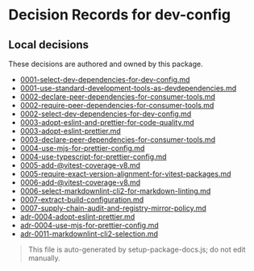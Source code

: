 # Decision Records for dev-config

## Local decisions

These decisions are authored and owned by this package.

- [0001-select-dev-dependencies-for-dev-config.md](./0001-select-dev-dependencies-for-dev-config.md)
- [0001-use-standard-development-tools-as-devdependencies.md](./0001-use-standard-development-tools-as-devdependencies.md)
- [0002-declare-peer-dependencies-for-consumer-tools.md](./0002-declare-peer-dependencies-for-consumer-tools.md)
- [0002-require-peer-dependencies-for-consumer-tools.md](./0002-require-peer-dependencies-for-consumer-tools.md)
- [0002-select-dev-dependencies-for-dev-config.md](./0002-select-dev-dependencies-for-dev-config.md)
- [0003-adopt-eslint-and-prettier-for-code-quality.md](./0003-adopt-eslint-and-prettier-for-code-quality.md)
- [0003-adopt-eslint-prettier.md](./0003-adopt-eslint-prettier.md)
- [0003-declare-peer-dependencies-for-consumer-tools.md](./0003-declare-peer-dependencies-for-consumer-tools.md)
- [0004-use-mjs-for-prettier-config.md](./0004-use-mjs-for-prettier-config.md)
- [0004-use-typescript-for-prettier-config.md](./0004-use-typescript-for-prettier-config.md)
- [0005-add-@vitest-coverage-v8.md](./0005-add-@vitest-coverage-v8.md)
- [0005-require-exact-version-alignment-for-vitest-packages.md](./0005-require-exact-version-alignment-for-vitest-packages.md)
- [0006-add-@vitest-coverage-v8.md](./0006-add-@vitest-coverage-v8.md)
- [0006-select-markdownlint-cli2-for-markdown-linting.md](./0006-select-markdownlint-cli2-for-markdown-linting.md)
- [0007-extract-build-configuration.md](./0007-extract-build-configuration.md)
- [0007-supply-chain-audit-and-registry-mirror-policy.md](./0007-supply-chain-audit-and-registry-mirror-policy.md)
- [adr-0004-adopt-eslint-prettier.md](./adr-0004-adopt-eslint-prettier.md)
- [adr-0004-use-mjs-for-prettier-config.md](./adr-0004-use-mjs-for-prettier-config.md)
- [adr-0011-markdownlint-cli2-selection.md](./adr-0011-markdownlint-cli2-selection.md)

> This file is auto-generated by setup-package-docs.js; do not edit manually.
